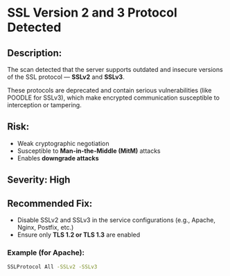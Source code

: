 #  SSL Version 2 and 3 Protocol Detected

##  Description:
The scan detected that the server supports outdated and insecure versions of the SSL protocol — **SSLv2** and **SSLv3**.

These protocols are deprecated and contain serious vulnerabilities (like POODLE for SSLv3), which make encrypted communication susceptible to interception or tampering.

##  Risk:
- Weak cryptographic negotiation
- Susceptible to **Man-in-the-Middle (MitM)** attacks
- Enables **downgrade attacks**

##  Severity: High

##  Recommended Fix:
- Disable SSLv2 and SSLv3 in the service configurations (e.g., Apache, Nginx, Postfix, etc.)
- Ensure only **TLS 1.2 or TLS 1.3** are enabled

### Example (for Apache):
```bash
SSLProtocol All -SSLv2 -SSLv3
